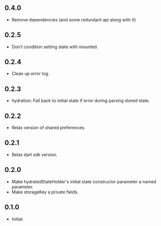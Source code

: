 ## 0.4.0

* Remove dependencies (and some redundant api along with it)

## 0.2.5

* Don't condition setting state with mounted.

## 0.2.4

* Clean up error log.

## 0.2.3

* hydration: Fall back to initial state if error during parsing stored state.

## 0.2.2

* Relax version of shared preferences.

## 0.2.1

* Relax dart sdk version.

## 0.2.0

* Make hydratedStateHolder's initial state constructor parameter a named parameter.
* Make storageKey a private fields.

## 0.1.0

* Initial.
